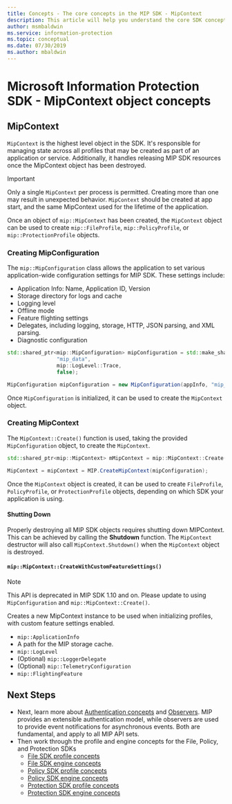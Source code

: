 ```yaml
---
title: Concepts - The core concepts in the MIP SDK - MipContext
description: This article will help you understand the core SDK concept called MipContext, which drives application initialization.
author: msmbaldwin
ms.service: information-protection
ms.topic: conceptual
ms.date: 07/30/2019
ms.author: mbaldwin
---
```


# Microsoft Information Protection SDK - MipContext object concepts

## MipContext

`MipContext` is the highest level object in the SDK. It's responsible for managing state across all profiles that may be created as part of an application or service. Additionally, it handles releasing MIP SDK resources once the MipContext object has been destroyed. 

> [!IMPORTANT]
> Only a single `MipContext` per process is permitted. Creating more than one may result in unexpected behavior. `MipContext` should be created at app start, and the same MipContext used for the lifetime of the application. 

Once an object of `mip::MipContext` has been created, the `MipContext` object can be used to create `mip::FileProfile`, `mip::PolicyProfile`, or `mip::ProtectionProfile` objects.

### Creating MipConfiguration

The `mip::MipConfiguration` class allows the application to set various application-wide configuration settings for MIP SDK. These settings include: 

- Application Info: Name, Application ID, Version
- Storage directory for logs and cache
- Logging level
- Offline mode
- Feature flighting settings
- Delegates, including logging, storage, HTTP, JSON parsing, and XML parsing.
- Diagnostic configuration

```cpp
std::shared_ptr<mip::MipConfiguration> mipConfiguration = std::make_shared<mip::MipConfiguration>(mAppInfo,
				"mip_data",
				mip::LogLevel::Trace,
				false);
```

```csharp
MipConfiguration mipConfiguration = new MipConfiguration(appInfo, "mip_data", LogLevel.Trace, false);
```

Once `MipConfiguration` is initialized, it can be used to create the `MipContext` object.

### Creating MipContext

The `MipContext::Create()` function is used, taking the provided `MipConfiguration` object, to create the `MipContext`.

```cpp
std::shared_ptr<mip::MipContext> mMipContext = mip::MipContext::Create(mipConfiguration);
```

```csharp
MipContext = mipContext = MIP.CreateMipContext(mipConfiguration);
```

Once the `MipContext` object is created, it can be used to create `FileProfile`, `PolicyProfile`, or `ProtectionProfile` objects, depending on which SDK your application is using.

#### Shutting Down

Properly destroying all MIP SDK objects requires shutting down MIPContext. This can be achieved by calling the **Shutdown** function. The `MipContext` destructor will also call `MipContext.Shutdown()` when the `MipContext` object is destroyed.

<!--remove from docs in 1.11 -->
#### `mip::MipContext::CreateWithCustomFeatureSettings()`

> [!NOTE]
> This API is deprecated in MIP SDK 1.10 and on. Please update to using `MipConfiguration` and `mip::MipContext::Create()`.

Creates a new MipContext instance to be used when initializing profiles, with custom feature settings enabled.

- `mip::ApplicationInfo`
- A path for the MIP storage cache.
- `mip::LogLevel`
- (Optional) `mip::LoggerDelegate`
- (Optional) `mip::TelemetryConfiguration`
- `mip::FlightingFeature`

## Next Steps

- Next, learn more about [Authentication concepts](concept-authentication-cpp.md) and [Observers](concept-async-observers.md). MIP provides an extensible authentication model, while observers are used to provide event notifications for asynchronous events. Both are fundamental, and apply to all MIP API sets.
- Then work through the profile and engine concepts for the File, Policy, and Protection SDKs
  - [File SDK profile concepts](concept-profile-engine-file-profile-cpp.md)
  - [File SDK engine concepts](concept-profile-engine-file-engine-cpp.md)
  - [Policy SDK profile concepts](concept-profile-engine-file-profile-cpp.md)
  - [Policy SDK engine concepts](concept-profile-engine-file-engine-cpp.md)
  - [Protection SDK profile concepts](concept-profile-engine-file-profile-cpp.md)
  - [Protection SDK engine concepts](concept-profile-engine-file-engine-cpp.md)
